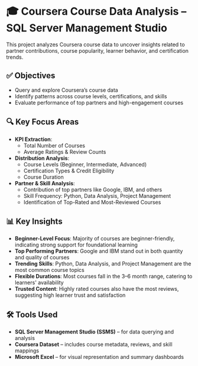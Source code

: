 # 🎓 Coursera Course Data Analysis – SQL Server Management Studio

This project analyzes Coursera course data to uncover insights related to partner contributions, course popularity, learner behavior, and certification trends.

## ✅ Objectives

- Query and explore Coursera’s course data  
- Identify patterns across course levels, certifications, and skills  
- Evaluate performance of top partners and high-engagement courses

## 🔍 Key Focus Areas

- **KPI Extraction**:
  - Total Number of Courses
  - Average Ratings & Review Counts
- **Distribution Analysis**:
  - Course Levels (Beginner, Intermediate, Advanced)
  - Certification Types & Credit Eligibility
  - Course Duration
- **Partner & Skill Analysis**:
  - Contribution of top partners like Google, IBM, and others
  - Skill Frequency: Python, Data Analysis, Project Management
  - Identification of Top-Rated and Most-Reviewed Courses

## 📊 Key Insights

- **Beginner-Level Focus**: Majority of courses are beginner-friendly, indicating strong support for foundational learning  
- **Top Performing Partners**: Google and IBM stand out in both quantity and quality of courses  
- **Trending Skills**: Python, Data Analysis, and Project Management are the most common course topics  
- **Flexible Durations**: Most courses fall in the 3–6 month range, catering to learners' availability  
- **Trusted Content**: Highly rated courses also have the most reviews, suggesting high learner trust and satisfaction

## 🛠️ Tools Used

- **SQL Server Management Studio (SSMS)** – for data querying and analysis  
- **Coursera Dataset** – includes course metadata, reviews, and skill mappings  
- **Microsoft Excel** – for visual representation and summary dashboards
